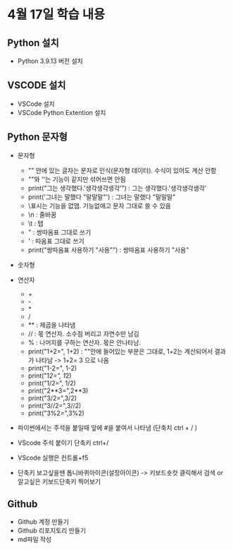 # 4월 17일 학습 내용

## Python 설치
- Python 3.9.13 버전 설치

## VSCODE 설치
- VSCode 설치
- VSCode Python Extention 설치

## Python 문자형

- 문자형
  - "" 안에 있는 글자는 문자로 인식(문자형 데이터). 수식이 있어도 계산 안함
  - ""와 ''는 기능이 같지만 섞어쓰면 안됨
  - print("그는 생각했다.'생각생각생각'") : 그는 생각했다.'생각생각생각'
  - print('그녀는 말했다 "말말말"') : 그녀는 말했다 "말말말"
  - \표시는 기능을 없앰. 기능없애고 문자 그대로 쓸 수 있음
  - \n : 줄바꿈
  - \t : 탭
  - \" : 쌍따옴표 그대로 쓰기
  - \' : 따옴표 그대로 쓰기
  - print("쌍따옴표 사용하기 \"사용\"") : 쌍따옴표 사용하기 "사용"
- 숫자형

- 연산자
  - \+
  - \-
  - \*
  - /
  - \*\* : 제곱을 나타냄
  - // : 몫 연산자. 소수점 버리고 자연수만 남김
  - % : 나머지를 구하는 연산자. 몫은 안나타남.
  - print("1+2=", 1+2) : ""안에 들어있는 부분은 그대로, 1+2는 계산되어서 결과가 나타남 -> 1+2=  3  으로 나옴
  - print("1-2=", 1-2)
  - print("1*2=", 1*2)
  - print("1/2=", 1/2)
  - print("2\*\*3=",2\*\*3)
  - print("3/2=",3/2)
  - print("3//2=",3//2)
  - print("3%2=",3%2)

- 파이썬에서는 주석을 붙일때 앞에 #을 붙여서 나타냄 (단축치 ctrl + / )
 - VScode 주석 붙이기 단축키 ctrl+/
 - VScode 실행은 컨트롤+f5
 - 단축키 보고싶을땐 톱니바퀴아이콘(설정아이콘) -> 키보드숏컷 클릭해서 검색 or 알고싶은 키보드단축키 찍어보기
 
## Github
- Github 계정 만들기
- Github 리포지토리 만들기
- md파일 작성

